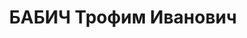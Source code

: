 ---
title: БАБИЧ Трофим Иванович
description: "1902 р. н., с. Андрушівка Погребищенського р-ну, прож. м. Вінниця, українець,\
  \ із селян, освіта вища, ст. агроном, одруж. \n  Арешт. 17.08.1937. Звинувач. за\
  \ ст. 54-7, 8, 11 КК УРСР. За вироком Верховного суду СРСР розстріляний 25.11.1937.\
  \ \n  Реабіл. 08.08.1957."
---